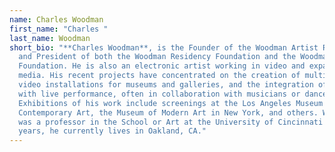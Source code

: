 ```yaml
---
name: Charles Woodman
first_name: "Charles "
last_name: Woodman
short_bio: "**Charles Woodman**, is the Founder of the Woodman Artist Residency
  and President of both the Woodman Residency Foundation and the Woodman Family
  Foundation. He is also an electronic artist working in video and expanded
  media. His recent projects have concentrated on the creation of multi-image
  video installations for museums and galleries, and the integration of video
  with live performance, often in collaboration with musicians or dancers.
  Exhibitions of his work include screenings at the Los Angeles Museum of
  Contemporary Art, the Museum of Modern Art in New York, and others. Woodman
  was a professor in the School or Art at the University of Cincinnati for 20
  years, he currently lives in Oakland, CA."
---
```

